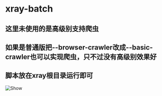 # xray-batch
## 这里未使用的是高级别支持爬虫
## 如果是普通版把--browser-crawler改成--basic-crawler也可以实现爬虫，只不过没有高级别效果好
## 脚本放在xray根目录运行即可
![Show](https://p.pstatp.com/origin/137830000fd618927004a)
